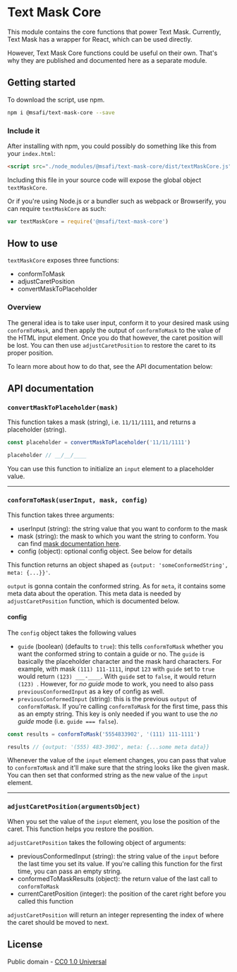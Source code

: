 # Text Mask Core

This module contains the core functions that power Text Mask. Currently, Text Mask
has a wrapper for React, which can be used directly.

However, Text Mask Core functions could be useful on their own. That's why they are published
and documented here as a separate module.

## Getting started

To download the script, use npm.

```bash
npm i @msafi/text-mask-core --save
```

### Include it

After installing with npm, you could possibly do something like this from your `index.html`:

```html
<script src="./node_modules/@msafi/text-mask-core/dist/textMaskCore.js"></script>
```

Including this file in your source code will expose the global object `textMaskCore`.

Or if you're using Node.js or a bundler such as webpack or Browserify, you can require
`textMaskCore` as such:

```js
var textMaskCore = require('@msafi/text-mask-core')
```

## How to use

`textMaskCore` exposes three functions:

* conformToMask
* adjustCaretPosition
* convertMaskToPlaceholder

### Overview

The general idea is to take user input, conform it to your desired mask using `conformToMask`,
and then apply the output of `conformToMask` to the value of the HTML input element.
Once you do that however, the caret position will be lost. You can then use `adjustCaretPosition`
to restore the caret to its proper position.

To learn more about how to do that, see the API documentation below:

## API documentation

### `convertMaskToPlaceholder(mask)`

This function takes a mask (string), i.e. `11/11/1111`, and returns a placeholder (string).

```js
const placeholder = convertMaskToPlaceholder('11/11/1111')

placeholder // __/__/____
```

You can use this function to initialize an `input` element to a placeholder value.

---

### `conformToMask(userInput, mask, config)`

This function takes three arguments:

* userInput (string): the string value that you want to conform to the mask
* mask (string): the mask to which you want the string to conform. You can find
[mask documentation here](../componentDocumentation.md#readme).
* config (object): optional config object. See below for details

This function returns an object shaped as `{output: 'someConformedString', meta: {...}}'`.

`output` is gonna contain the conformed string. As for `meta`, it contains some meta data
about the operation. This meta data is needed by `adjustCaretPosition` function,
which is documented below.

#### config

The `config` object takes the following values

* `guide` (boolean) (defaults to `true`): this tells `conformToMask` whether you want the conformed string to contain
a guide or no. The `guide` is basically the placeholder character and the mask hard characters.
For example, with mask `(111) 111-1111`, input `123` with `guide` set to `true` would return
`(123) ___-____`. With `guide` set to `false`, it would return `(123) `. However, for *no guide*
mode to work, you need to also pass `previousConformedInput` as a key of config as well.
* `previousConformedInput` (string): this is the previous `output` of `conformToMask`. If you're
calling `conformToMask` for the first time, pass this as an empty string. This key is only needed
if you want to use the *no guide* mode (i.e. `guide === false`).

```js
const results = conformToMask('5554833902', '(111) 111-1111')

results // {output: '(555) 483-3902', meta: {...some meta data}}
```

Whenever the value of the `input` element changes, you can pass that value to `conformToMask`
and it'll make sure that the string looks like the given mask. You can then set that conformed
string as the new value of the `input` element.

---

### `adjustCaretPosition(argumentsObject)`

When you set the value of the `input` element, you lose the position of the caret. This function
helps you restore the position.

`adjustCaretPosition` takes the following object of arguments:

* previousConformedInput (string): the string value of the `input` before the last time you set
its value. If you're calling this function for the first time, you can pass an empty string.
* conformedToMaskResults (object): the return value of the last call to `conformToMask`
* currentCaretPosition (integer): the position of the caret right before you called this
function

`adjustCaretPosition` will return an integer representing the index of where the caret should be
moved to next.

## License

Public domain - [CC0 1.0 Universal](https://creativecommons.org/publicdomain/zero/1.0/)

